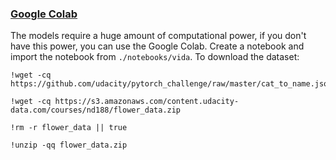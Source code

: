 ### [Google Colab](https://colab.research.google.com/)

The models require a huge amount of computational power, if you don't have this power, you can use the Google Colab. Create a notebook and import the notebook from `./notebooks/vida`. To download the dataset:

```shell
!wget -cq https://github.com/udacity/pytorch_challenge/raw/master/cat_to_name.json

!wget -cq https://s3.amazonaws.com/content.udacity-data.com/courses/nd188/flower_data.zip

!rm -r flower_data || true

!unzip -qq flower_data.zip
```